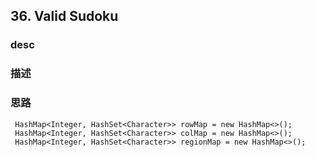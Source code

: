 ##  36. Valid Sudoku



### desc





### 描述


### 思路

```
 HashMap<Integer, HashSet<Character>> rowMap = new HashMap<>();
 HashMap<Integer, HashSet<Character>> colMap = new HashMap<>();
 HashMap<Integer, HashSet<Character>> regionMap = new HashMap<>();
```


